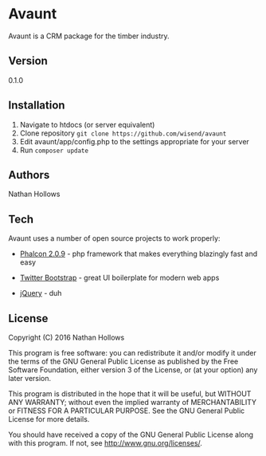 # Avaunt

Avaunt is a CRM package for the timber industry.

<description>

## Version
0.1.0

<version>

## Installation

1. Navigate to htdocs (or server equivalent)
2. Clone repository `git clone https://github.com/wisend/avaunt`
3. Edit avaunt/app/config.php to the settings appropriate for your server
4. Run `composer update`

<instructions>

## Authors

Nathan Hollows

<authors>

## Tech

Avaunt uses a number of open source projects to work properly:

* [Phalcon 2.0.9] - php framework that makes everything blazingly fast and easy
* [Twitter Bootstrap] - great UI boilerplate for modern web apps
* [jQuery] - duh

   [Twitter Bootstrap]: <http://twitter.github.com/bootstrap/>
   [Phalcon 2.0.9]: <https://phalconphp.com/en/>
   [jQuery]: <https://jquery.com/>

<tech>

## License

Copyright (C) 2016 Nathan Hollows

This program is free software: you can redistribute it and/or modify it under the terms of the GNU General Public License as published by the Free Software Foundation, either version 3 of the License, or (at your option) any later version.

This program is distributed in the hope that it will be useful, but WITHOUT ANY WARRANTY; without even the implied warranty of MERCHANTABILITY or FITNESS FOR A PARTICULAR PURPOSE.  See the GNU General Public License for more details.

You should have received a copy of the GNU General Public License along with this program.  If not, see <http://www.gnu.org/licenses/>.

<license>
